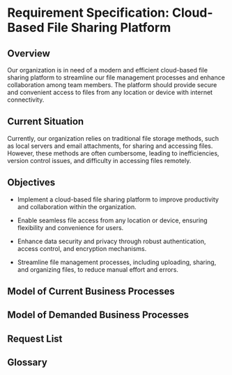 Requirement Specification: Cloud-Based File Sharing Platform
============================================================

Overview
--------

Our organization is in need of a modern and efficient cloud-based file sharing platform to streamline our file management processes and enhance collaboration among team members. The platform should provide secure and convenient access to files from any location or device with internet connectivity.

Current Situation
-----------------

Currently, our organization relies on traditional file storage methods, such as local servers and email attachments, for sharing and accessing files. However, these methods are often cumbersome, leading to inefficiencies, version control issues, and difficulty in accessing files remotely.

Objectives
----------

*   Implement a cloud-based file sharing platform to improve productivity and collaboration within the organization.
    
*   Enable seamless file access from any location or device, ensuring flexibility and convenience for users.
    
*   Enhance data security and privacy through robust authentication, access control, and encryption mechanisms.
    
*   Streamline file management processes, including uploading, sharing, and organizing files, to reduce manual effort and errors.
    

Model of Current Business Processes
-----------------------------------

Model of Demanded Business Processes
------------------------------------

Request List
------------

Glossary
--------
